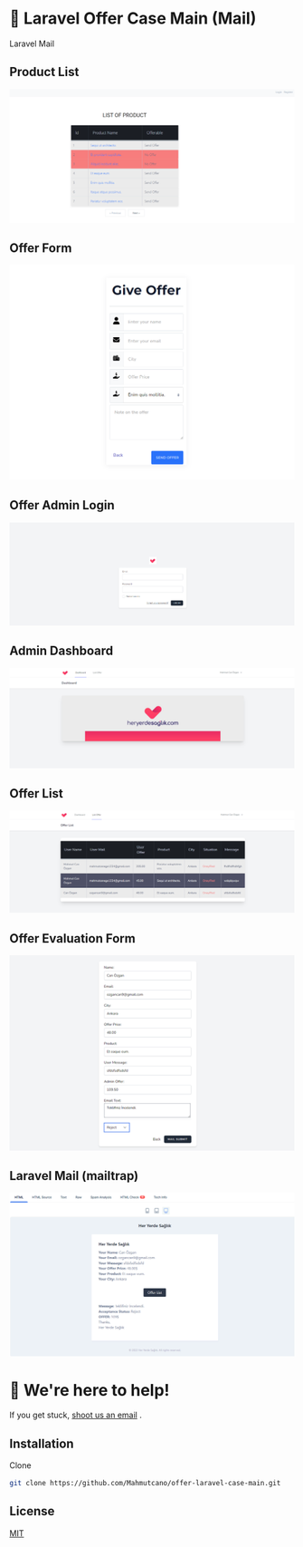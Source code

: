 # 📝 Laravel Offer Case Main (Mail)
Laravel Mail 

## Product List
![github](readmePhoto/list.png)
## Offer Form 
![github](readmePhoto/offerform.png)
## Offer Admin Login
![github](readmePhoto/login.png)
## Admin Dashboard
![github](readmePhoto/dashboard.png)
## Offer List
![github](readmePhoto/listoffer.png)
## Offer Evaluation Form
![github](readmePhoto/mailform1.png)
## Laravel Mail (mailtrap)
![github](readmePhoto/mailtrap.png)



# 💬 We're here to help!

If you get stuck, [shoot us an email](mailto:ozgancan9@gmail.com) .

## Installation

Clone

```bash
git clone https://github.com/Mahmutcano/offer-laravel-case-main.git
```

## License

[MIT](https://choosealicense.com/licenses/mit/)
